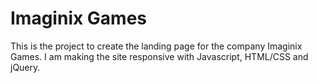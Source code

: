 # Imaginix Games 

This is the project to create the landing page for the company Imaginix Games.  I am making the site responsive with Javascript, HTML/CSS and jQuery.
